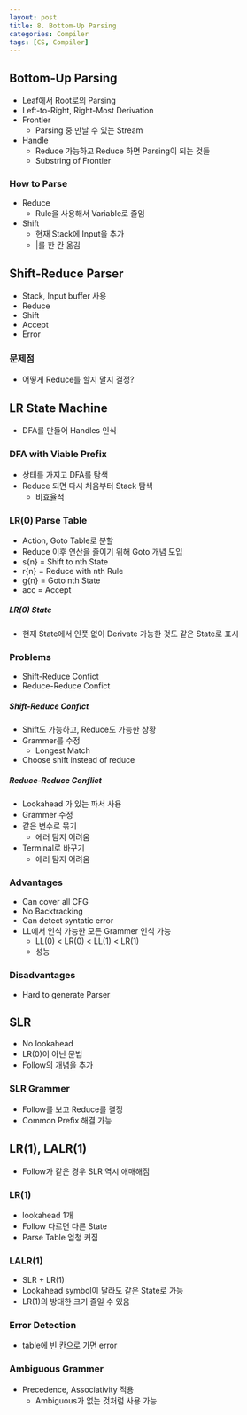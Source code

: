 ```yaml
---
layout: post
title: 8. Bottom-Up Parsing
categories: Compiler
tags: [CS, Compiler]
---
```


## Bottom-Up Parsing

- Leaf에서 Root로의 Parsing
- Left-to-Right, Right-Most Derivation
- Frontier
  - Parsing 중 만날 수 있는 Stream
- Handle
  - Reduce 가능하고 Reduce 하면 Parsing이 되는 것들
  - Substring of Frontier

### How to Parse

- Reduce
  - Rule을 사용해서 Variable로 줄임
- Shift
  - 현재 Stack에 Input을 추가
  - |를 한 칸 옮김

## Shift-Reduce Parser

- Stack, Input buffer 사용
- Reduce
- Shift
- Accept
- Error

### 문제점

- 어떻게 Reduce를 할지 말지 결정?

## LR State Machine

- DFA를 만들어 Handles 인식

### DFA with Viable Prefix

- 상태를 가지고 DFA를 탐색
- Reduce 되면 다시 처음부터 Stack 탐색
  - 비효율적

### LR(0) Parse Table

- Action, Goto Table로 분할
- Reduce 이후 연산을 줄이기 위해 Goto 개념 도입
- s{n} = Shift to nth State
- r{n} = Reduce with nth Rule
- g{n} = Goto nth State
- acc = Accept

##### LR(0) State

- 현재 State에서 인풋 없이 Derivate 가능한 것도 같은 State로 표시

### Problems

- Shift-Reduce Confict
- Reduce-Reduce Confict

##### Shift-Reduce Confict

- Shift도 가능하고, Reduce도 가능한 상황
- Grammer를 수정
  - Longest Match
- Choose shift instead of reduce

##### Reduce-Reduce Conflict

- Lookahead 가 있는 파서 사용
- Grammer 수정
- 같은 변수로 묶기
  - 에러 탐지 어려움
- Terminal로 바꾸기
  - 에러 탐지 어려움

### Advantages

- Can cover all CFG
- No Backtracking
- Can detect syntatic error
- LL에서 인식 가능한 모든 Grammer 인식 가능
  - LL(0) < LR(0) < LL(1) < LR(1)
  - 성능

### Disadvantages

- Hard to generate Parser

## SLR

- No lookahead
- LR(0)이 아닌 문법
- Follow의 개념을 추가

### SLR Grammer

- Follow를 보고 Reduce를 결정
- Common Prefix 해결 가능

## LR(1), LALR(1)

- Follow가 같은 경우 SLR 역시 애매해짐

### LR(1)

- lookahead 1개
- Follow 다르면 다른 State
- Parse Table 엄청 커짐

### LALR(1)

- SLR + LR(1)
- Lookahead symbol이 달라도 같은 State로 가능
- LR(1)의 방대한 크기 줄일 수 있음

### Error Detection

- table에 빈 칸으로 가면 error

### Ambiguous Grammer

- Precedence, Associativity 적용
  - Ambiguous가 없는 것처럼 사용 가능
